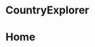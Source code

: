 # CountryExplorer

# Home
<p> 
   <img src="https://github.com/cvpathi/CountryExplorer/blob/main/__screenshots__/Home.png" width="500" title="screenshot"> </p>